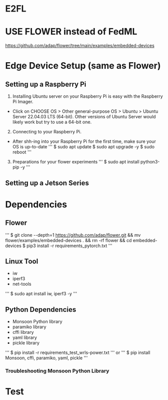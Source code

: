 # E2FL

# USE FLOWER instead of FedML
https://github.com/adap/flower/tree/main/examples/embedded-devices

# Edge Device Setup (same as Flower)

## Setting up a Raspberry Pi
1. Installing Ubuntu server on your Raspberry Pi is easy with the Raspberry Pi Imager.
- Click on CHOOSE OS > Other general-purpose OS > Ubuntu > Ubuntu Server 22.04.03 LTS (64-bit). Other versions of Ubuntu Server would likely work but try to use a 64-bit one.
2. Connecting to your Raspberry Pi.
- After shh-ing into your Raspberry Pi for the first time, make sure your OS is up-to-date
'''
$ sudo apt update
$ sudo apt upgrade -y
$ sudo reboot
'''
3. Preparations for your flower experiments
'''
$ sudo apt install python3-pip -y
'''
## Setting up a Jetson Series


# Dependencies

## Flower
'''
$ git clone --depth=1 https://github.com/adap/flower.git && mv flower/examples/embedded-devices . && rm -rf flower && cd embedded-devices
$ pip3 install -r requirements_pytorch.txt
'''

## Linux Tool
- iw
- iperf3
- net-tools

'''
$ sudo apt install iw, iperf3 -y
'''

## Python Dependencies
- Monsoon Python library
- paramiko library
- cffi library
- yaml library
- pickle library


'''
$ pip install -r requirements_test_wrls-power.txt
'''
or
'''
$ pip install Monsoon, cffi, paramiko, yaml, pickle
'''

### Troubleshooting Monsoon Python Library 


# Test
